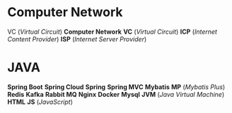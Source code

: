 
# **Computer Network** 
VC (*Virtual Circuit*)
**Computer Network**
**VC** (*Virtual Circuit*) 
**ICP** (*Internet Content Provider*) 
**ISP** (*Internet Server Provider*)


# **JAVA**

**Spring Boot**
**Spring Cloud**
**Spring** 
**Spring MVC**
**Mybatis**
**MP** (*Mybatis Plus*)
**Redis**
**Kafka**
**Rabbit MQ**
**Nginx**
**Docker**
**Mysql**
**JVM** (*Java Virtual Machine*)
**HTML** 
**JS** (*JavaScript*)




